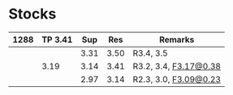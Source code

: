 # Stocks

| 1288 | TP 3.41 | Sup  | Res  | Remarks |
| ---  | :---    | ---  | ---  | --- |
|      |         | 3.31 | 3.50 | R3.4, 3.5 |
|      | 3.19    | 3.14 | 3.41 | R3.2, 3.4, F3.17@0.38 |
|      |         | 2.97 | 3.14 | R2.3, 3.0, F3.09@0.23 |
